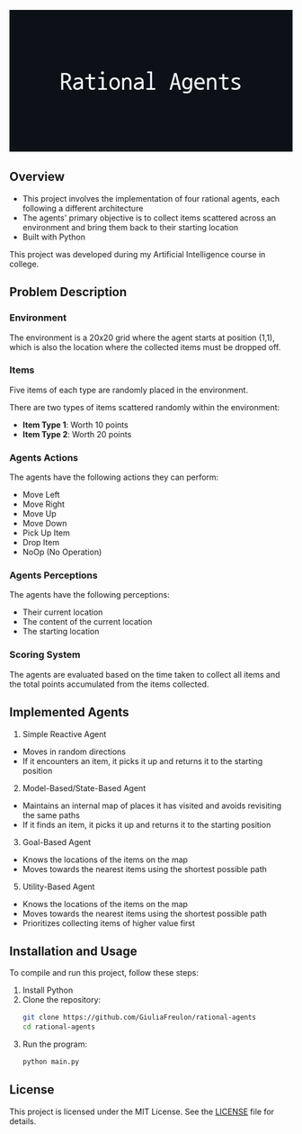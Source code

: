 <p align="center">
  <img src="img/Rational_Agents_Banner.png" alt="Rational Agents Banner" />
</p>

## Overview
- This project involves the implementation of four rational agents, each following a different architecture
- The agents' primary objective is to collect items scattered across an environment and bring them back to their starting location
- Built with Python

<p>This project was developed during my Artificial Intelligence course in college.

## Problem Description

### Environment
<p>The environment is a 20x20 grid where the agent starts at position (1,1), which is also the location where the collected items must be dropped off.

### Items
<p>Five items of each type are randomly placed in the environment.
<p>There are two types of items scattered randomly within the environment:

- **Item Type 1**: Worth 10 points
- **Item Type 2**: Worth 20 points

### Agents Actions
<p>The agents have the following actions they can perform:

- Move Left
- Move Right
- Move Up
- Move Down
- Pick Up Item
- Drop Item
- NoOp (No Operation)

### Agents Perceptions
<p>The agents have the following perceptions:

- Their current location
- The content of the current location
- The starting location

### Scoring System
<p>The agents are evaluated based on the time taken to collect all items and the total points accumulated from the items collected.

## Implemented Agents
1. Simple Reactive Agent
- Moves in random directions
- If it encounters an item, it picks it up and returns it to the starting position

2. Model-Based/State-Based Agent
- Maintains an internal map of places it has visited and avoids revisiting the same paths
- If it finds an item, it picks it up and returns it to the starting position

3. Goal-Based Agent
- Knows the locations of the items on the map
- Moves towards the nearest items using the shortest possible path

5. Utility-Based Agent
- Knows the locations of the items on the map
- Moves towards the nearest items using the shortest possible path
- Prioritizes collecting items of higher value first

## Installation and Usage
To compile and run this project, follow these steps:
1. Install Python
2. Clone the repository:
   ```bash
   git clone https://github.com/GiuliaFreulon/rational-agents
   cd rational-agents
3. Run the program:
   ```bash
   python main.py

## License
This project is licensed under the MIT License. See the [LICENSE](LICENSE) file for details.
